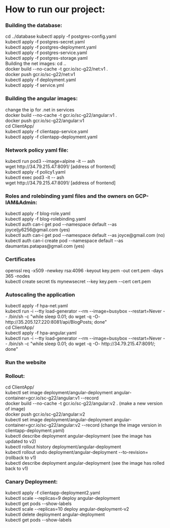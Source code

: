 <h1> How to run our project: </h1>

<h3>Building the database:</h3>
 cd ../database
kubectl apply -f postgres-config.yaml<br>
kubectl apply -f postgres-secret.yaml<br>
kubectl apply -f postgres-deployment.yaml<br>
kubectl apply -f postgres-service.yaml<br>
kubectl apply -f postgres-storage.yaml<br>
Building the net images:</h3>
cd ..<br>
docker build --no-cache -t gcr.io/sc-g22/net:v1 .<br>
docker push gcr.io/sc-g22/net:v1<br>
kubectl apply -f deployment.yaml<br>
kubectl apply -f service.yml<br>

<h3>Building the angular images:</h3>
change the ip for .net in services<br>
docker build --no-cache -t gcr.io/sc-g22/angular:v1 .<br>
docker push gcr.io/sc-g22/angular:v1<br>
cd ClientApp/<br>
kubectl apply -f clientapp-service.yaml<br>
kubectl apply -f clientapp-deployment.yaml<br>

<h3>Network policy yaml file:</h3>
kubectl run pod3 --image=alpine  -it -- ash <br>
wget http://34.79.215.47:8091/ [address of frontend]<br>
kubectl apply -f policy1.yaml<br>
kubectl exec pod3 -it -- ash<br>
wget http://34.79.215.47:8091/ [address of frontend]<br>

<h3>Roles and rolebinding yaml files and the owners on GCP-IAM&Admin:</h3>
kubectl apply -f blog-role.yaml<br>
kubectl apply -f blog-rolebinding.yaml<br>
kubectl auth can-i get pod --namespace default --as joyceljy6256@gmail.com (yes)<br>
kubectl auth can-i get pod --namespace default --as joyce@gmail.com (no)<br>
kubectl auth can-i create pod --namespace default --as daumantas.patapas@gmail.com (yes)<br>

<h3>Certificates</h3>
openssl req -x509 -newkey rsa:4096 -keyout key.pem -out cert.pem -days 365 -nodes<br>
kubectl create secret tls mynewsecret --key key.pem --cert cert.pem<br>

<h3>Autoscaling the application</h3>
kubectl apply -f hpa-net.yaml<br>
kubectl run -i --tty load-generator --rm --image=busybox --restart=Never -- /bin/sh -c "while sleep 0.01; do wget -q -O- http://35.205.127.220:8081/api/BlogPosts; done"<br>
cd ClientApp/<br>
kubectl apply -f hpa-angular.yaml<br>
kubectl run -i --tty load-generator --rm --image=busybox --restart=Never -- /bin/sh -c "while sleep 0.01; do wget -q -O- http://34.79.215.47:8091/; done"<br>

<h3>Run the website</h3>

<h3>Rollout:</h3>
cd ClientApp/<br>
kubectl set image deployment/angular-deployment angular-container=gcr.io/sc-g22/angular:v1  --record <br>
docker build --no-cache -t gcr.io/sc-g22/angular:v2 .     (make a new version of image)<br>
docker push gcr.io/sc-g22/angular:v2<br>
kubectl set image deployment/angular-deployment angular-container=gcr.io/sc-g22/angular:v2  --record  (change the image version in clientapp-deployment.yaml)<br>
kubectl describe deployment angular-deployment   (see the image has updated to v2)<br>
kubectl rollout history deployment/angular-deployment<br>
kubectl rollout undo deployment/angular-deployment --to-revision=   (rollback to v1)<br>
kubectl describe deployment angular-deployment (see the image has rolled back  to v1)<br>

<h3>Canary Deployment:</h3>
kubectl apply -f clientapp-deployment2.yaml<br>
kubectl scale --replicas=9 deploy angular-deployment<br>
kubectl get pods --show-labels<br>
kubectl scale --replicas=10 deploy angular-deployment-v2<br>
kubectl delete deployment angular-deployment<br>
kubectl get pods --show-labels<br>
